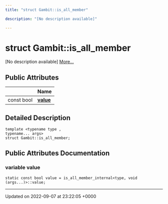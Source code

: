 ```yaml
---
title: "struct Gambit::is_all_member"

description: "[No description available]"

---
```


# struct Gambit::is_all_member



[No description available] [More...](#detailed-description)

## Public Attributes

|                | Name           |
| -------------- | -------------- |
| const bool | **[value](/documentation/code/classes/structgambit_1_1is__all__member/#variable-value)**  |

## Detailed Description

```
template <typename type ,
typename... args>
struct Gambit::is_all_member;
```

## Public Attributes Documentation

### variable value

```
static const bool value = is_all_member_internal<type, void (args...)>::value;
```


-------------------------------

Updated on 2022-09-07 at 23:22:05 +0000